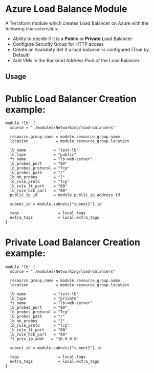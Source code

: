 # Azure Load Balance Module 

A Terraform module which creates Load Balancer on Azure with the following characteristics:
- Ability to decide if it is a **Public** or **Private** Load Balancer
- Configure Security Group for HTTP access
- Create an Availabity Set if a load balancer is configured (True by Default)
- Add VMs in the Backend Address Pool of the Load Balancer

## Usage

# Public Load Balancer Creation example:

```hcl
module "lb" {
  source = "./modules/Networking/load-balancers"

  resource_group_name = module.resource_group.name
  location            = module.resource_group.location

  lb_name            = "test-lb"
  lb_type            = "public"
  ft_name            = "lb-web-server"
  lb_probes_port     = "80"
  lb_probes_protocol = "Tcp"
  lb_probes_path     = "/"
  lb_nb_probes       = "2"
  lb_rule_proto      = "Tcp"
  lb_rule_ft_port    = "80"
  lb_rule_bck_port   = "80"
  public_ip_id       = module.public_ip_address.id

  subnet_id = module.subnets["subnet1"].id

  tags                 = local.tags
  extra_tags           = local.extra_tags
}
```

# Private Load Balancer Creation example:

```hcl
module "lb" {
  source = "./modules/Networking/load-balancers"

  resource_group_name = module.resource_group.name
  location            = module.resource_group.location

  lb_name            = "test-lb"
  lb_type            = "private"
  ft_name            = "lb-web-server"
  lb_probes_port     = "80"
  lb_probes_protocol = "Tcp"
  lb_probes_path     = "/"
  lb_nb_probes       = "2"
  lb_rule_proto      = "Tcp"
  lb_rule_ft_port    = "80"
  lb_rule_bck_port   = "80"
  ft_priv_ip_addr   = "10.0.0.9"

  subnet_id = module.subnets["subnet1"].id

  tags                 = local.tags
  extra_tags           = local.extra_tags
}
```